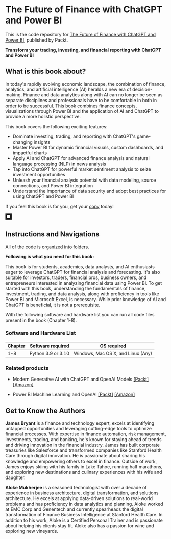 # The Future of Finance with ChatGPT and Power BI

<a href="https://www.packtpub.com/product/the-future-of-finance-with-chatgpt-and-power-bi/9781805123347"><img src="https://content.packt.com/B21008/cover_image_small.jpg" alt="" height="256px" align="right"></a>

This is the code repository for [The Future of Finance with ChatGPT and Power BI](https://www.packtpub.com/product/the-future-of-finance-with-chatgpt-and-power-bi/9781805123347), published by Packt.

**Transform your trading, investing, and financial reporting with ChatGPT and Power BI**

## What is this book about?
In today's rapidly evolving economic landscape, the combination of finance, analytics, and artificial intelligence (AI) heralds a new era of decision-making. Finance and data analytics along with AI can no longer be seen as separate disciplines and professionals have to be comfortable in both in order to be successful. This book combines finance concepts, visualizations through Power BI and the application of AI and ChatGPT to provide a more holistic perspective.

This book covers the following exciting features:
* Dominate investing, trading, and reporting with ChatGPT's game-changing insights
* Master Power BI for dynamic financial visuals, custom dashboards, and impactful charts
* Apply AI and ChatGPT for advanced finance analysis and natural language processing (NLP) in news analysis
* Tap into ChatGPT for powerful market sentiment analysis to seize investment opportunities
* Unleash your financial analysis potential with data modeling, source connections, and Power BI integration
* Understand the importance of data security and adopt best practices for using ChatGPT and Power BI

If you feel this book is for you, get your [copy](https://www.amazon.com/dp/1805123343) today!

<a href="https://www.packtpub.com/?utm_source=github&utm_medium=banner&utm_campaign=GitHubBanner"><img src="https://raw.githubusercontent.com/PacktPublishing/GitHub/master/GitHub.png" 
alt="https://www.packtpub.com/" border="5" /></a>


## Instructions and Navigations
All of the code is organized into folders. 

**Following is what you need for this book:**

This book is for students, academics, data analysts, and AI enthusiasts eager to leverage ChatGPT for financial analysis and forecasting. It's also suitable for investors, traders, financial pros, business owners, and entrepreneurs interested in analyzing financial data using Power BI. To get started with this book, understanding the fundamentals of finance, investment, trading, and data analysis, along with proficiency in tools like Power BI and Microsoft Excel, is necessary. While prior knowledge of AI and ChatGPT is beneficial, it is not a prerequisite.

With the following software and hardware list you can run all code files present in the book (Chapter 1-8).

### Software and Hardware List

| Chapter  | Software required           | OS required                        |
| -------- | ----------------------------| -----------------------------------|
| 1-8      | Python 3.9 or 3.10          | Windows, Mac OS X, and Linux (Any) |


### Related products <Other books you may enjoy>
* Modern Generative AI with ChatGPT and OpenAI Models [[Packt]](https://www.packtpub.com/product/modern-generative-ai-with-chatgpt-and-openai-models/9781805123330) [[Amazon]](https://www.amazon.com/dp/1805123335)

* Power BI Machine Learning and OpenAI [[Packt]](https://www.packtpub.com/product/power-bi-machine-learning-and-openai/9781837636150) [[Amazon]](https://www.amazon.com/dp/183763615X)

## Get to Know the Authors
**James Bryant**
is a finance and technology expert, excels at identifying untapped opportunities and leveraging cutting-edge tools to optimize financial processes. With expertise in finance automation, risk management, investments, trading, and banking, he's known for staying ahead of trends and driving innovation in the financial industry. James has built corporate treasuries like Salesforce and transformed companies like Stanford Health Care through digital innovation. He is passionate about sharing his knowledge and empowering others to excel in finance. Outside of work, James enjoys skiing with his family in Lake Tahoe, running half marathons, and exploring new destinations and culinary experiences with his wife and daughter.

**Aloke Mukherjee**
is a seasoned technologist with over a decade of experience in business architecture, digital transformation, and solutions architecture. He excels at applying data-driven solutions to real-world problems and has proficiency in data analytics and planning. Aloke worked at EMC Corp and Genentech and currently spearheads the digital transformation of Finance Business Intelligence at Stanford Health Care. In addition to his work, Aloke is a Certified Personal Trainer and is passionate about helping his clients stay fit. Aloke also has a passion for wine and exploring new vineyards.
